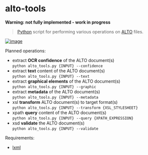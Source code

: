 # alto-tools

**Warning: not fully implemented - work in progress**

> [Python](https://www.python.org/) script for performing various operations on [ALTO](http://www.loc.gov/standards/alto/) files.

[![image](https://travis-ci.org/cneud/alto-tools.svg?branch=master)](https://travis-ci.org/cneud/alto-tools)

Planned operations:

* extract **OCR confidence** of the ALTO document(s)  
  ``python alto_tools.py {INPUT} --confidence``
* extract **text** content of the ALTO document(s)  
  ``python alto_tools.py {INPUT} --text``
* extract **graphical elements** of the ALTO document(s)  
  ``python alto_tools.py {INPUT} --graphic``
* extract **metadata** of the ALTO document(s)  
  ``python alto_tools.py {INPUT} --metadata``
* xsl **transform** ALTO document(s) to target format(s)  
  ``python alto_tools.py {INPUT} --transform {XSL_STYLESHEET}``
* xpath **query** content of the ALTO document(s)  
  ``python alto_tools.py {INPUT} --query {XPATH_EXPRESSION}``
* xsd **validate** the ALTO document(s)  
  ``python alto_tools.py {INPUT} --validate``

Requirements:

* [lxml](http://lxml.de/)
